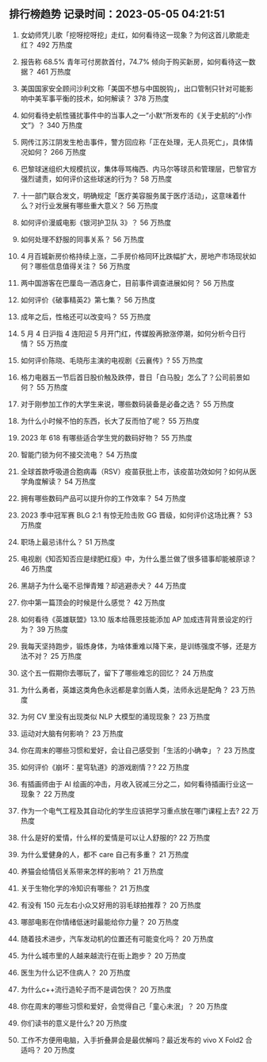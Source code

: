 
## 排行榜趋势 记录时间：2023-05-05 04:21:51
  
  1. 女幼师凭儿歌「挖呀挖呀挖」走红，如何看待这一现象？为何这首儿歌能走红？ 492 万热度
    
  2. 报告称 68.5% 青年可付房款首付，74.7% 倾向于购买新房，如何看待这一数据？ 461 万热度
    
  3. 美国国家安全顾问沙利文称「美国不想与中国脱钩」，出口管制只针对可能影响中美军事平衡的技术，如何解读？ 378 万热度
    
  4. 如何看待史航性骚扰事件中的当事人之一“小默”所发布的《关于史航的“小作文”》？ 340 万热度
    
  5. 网传江苏江阴发生枪击事件，警方回应称「正在处理，无人员死亡」，具体情况如何？ 266 万热度
    
  6. 巴黎球迷组织大规模抗议，集体辱骂梅西、内马尔等球员和管理层，巴黎官方强烈谴责，如何评价这些球迷的行为？ 58 万热度
    
  7. 十一部门联合发文，明确规定「医疗美容服务属于医疗活动」，这意味着什么？对行业发展有哪些重大意义？ 56 万热度
    
  8. 如何评价漫威电影《银河护卫队 3》？ 56 万热度
    
  9. 如何处理不舒服的同事关系？ 56 万热度
    
  10. 4 月百城新房价格持续上涨，二手房价格同环比跌幅扩大，房地产市场现状如何？哪些信息值得关注？ 56 万热度
    
  11. 两中国游客在巴厘岛一酒店身亡，目前事件调查进展如何？ 56 万热度
    
  12. 如何评价《破事精英2》第七集？ 56 万热度
    
  13. 成年之后，性格还可以改变吗？ 55 万热度
    
  14. 5 月 4 日沪指 4 连阳迎 5 月开门红，传媒股再掀涨停潮，如何分析今日行情？ 55 万热度
    
  15. 如何评价陈晓、毛晓彤主演的电视剧《云襄传》? 55 万热度
    
  16. 格力电器五一节后首日股价触及跌停，昔日「白马股」怎么了？公司前景如何？ 55 万热度
    
  17. 对于刚参加工作的大学生来说，哪些数码装备是必备之选？ 55 万热度
    
  18. 为什么小时候不怕的东西，长大了反而怕了呢？ 55 万热度
    
  19. 2023 年 618 有哪些适合学生党的数码好物？ 55 万热度
    
  20. 智能门锁为何不接交流电？ 54 万热度
    
  21. 全球首款呼吸道合胞病毒（RSV）疫苗获批上市，该疫苗功效如何？如何从医学角度解读？ 54 万热度
    
  22. 拥有哪些数码产品可以提升你的工作效率？ 54 万热度
    
  23. 2023 季中冠军赛 BLG 2:1 有惊无险击败 GG 晋级，如何评价这场比赛？ 53 万热度
    
  24. 职场上最忌讳什么？ 51 万热度
    
  25. 电视剧《知否知否应是绿肥红瘦》中，为什么墨兰做了很多错事却能被原谅？ 46 万热度
    
  26. 黑胡子为什么毫不忌惮青雉？却逃避赤犬？ 44 万热度
    
  27. 你中第一篇顶会的时候是什么感觉？ 42 万热度
    
  28. 如何看待《英雄联盟》13.10 版本给薇恩技能添加 AP 加成违背背景设定的行为？ 39 万热度
    
  29. 我每天坚持跑步，锻炼身体，为啥体重难以降下来，是训练强度不够，还是方法不对？ 25 万热度
    
  30. 这个五一假期你去哪玩了，留下了哪些难忘的回忆？ 24 万热度
    
  31. 为什么勇者，英雄这类角色永远都是拿剑盾人类，法师永远是配角？ 23 万热度
    
  32. 为何 CV 里没有出现类似 NLP 大模型的涌现现象？ 23 万热度
    
  33. 运动对大脑有何影响？ 23 万热度
    
  34. 你在周末的哪些习惯和爱好，会让自己感受到「生活的小确幸」？ 23 万热度
    
  35. 如何评价《崩坏：星穹轨道》的游戏剧情？? 22 万热度
    
  36. 有插画师由于 AI 绘画的冲击，月收入锐减三分之二，如何看待插画行业这一现象？ 22 万热度
    
  37. 作为一个电气工程及其自动化的学生应该把学习重点放在哪门课程上去? 22 万热度
    
  38. 什么是好的爱情，什么样的爱情是可以让人舒服的? 22 万热度
    
  39. 为什么爱健身的人，都不 care 自己有多重？ 21 万热度
    
  40. 养猫会给情侣关系带来怎样的影响？ 21 万热度
    
  41. 关于生物化学的冷知识有哪些？ 21 万热度
    
  42. 有没有 150 元左右小众又好用的羽毛球拍推荐？ 20 万热度
    
  43. 哪部电影在你情绪低迷时最能给你力量？ 20 万热度
    
  44. 随着技术进步，汽车发动机的位置还有可能变化吗？ 20 万热度
    
  45. 为什么城市里的人越来越流行在街上跑步？ 20 万热度
    
  46. 医生为什么记不住病人？ 20 万热度
    
  47. 为什么c++流行造轮子而不是调包侠？ 20 万热度
    
  48. 你在周末的哪些习惯和爱好，会觉得自己「童心未泯」？ 20 万热度
    
  49. 你们读书的意义是什么? 20 万热度
    
  50. 工作不方便用电脑，入手折叠屏会是最优解吗？最近发布的 vivo X Fold2 合适吗？ 20 万热度
    